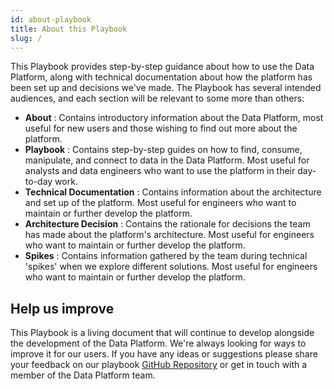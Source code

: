 ```yaml
---
id: about-playbook
title: About this Playbook
slug: /
---
```


This Playbook provides step-by-step guidance about how to use the Data Platform, along with technical documentation about how the platform has been set up and decisions we've made. The Playbook has several intended audiences, and each section will be relevant to some more than others:

- __About__ : Contains introductory information about the Data Platform, most useful for new users and those wishing to find out more about the platform.
- __Playbook__ : Contains step-by-step guides on how to find, consume, manipulate, and connect to data in the Data Platform. Most useful for analysts and data engineers who want to use the platform in their day-to-day work.
- __Technical Documentation__ : Contains information about the architecture and set up of the platform. Most useful for engineers who want to maintain or further develop the platform.
- __Architecture Decision__ : Contains the rationale for decisions the team has made about the platform's architecture. Most useful for engineers who want to maintain or further develop the platform.
- __Spikes__ : Contains information gathered by the team during technical 'spikes' when we explore different solutions. Most useful for engineers who want to maintain or further develop the platform. 

## Help us improve
This Playbook is a living document that will continue to develop alongside the development of the Data Platform. We're always looking for ways to improve it for our users. If you have any ideas or suggestions please share your feedback on our playbook [GitHub Repository](https://github.com/LBHackney-IT/Data-Platform-Playbook) or get in touch with a member of the Data Platform team.
